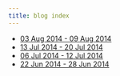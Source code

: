 ```yaml
---
title: blog index
---
```

 - [03 Aug 2014 - 09 Aug 2014](2014/03aug_09aug.html)
 - [13 Jul 2014 - 20 Jul 2014](2014/13jul_20jul.html)
 - [06 Jul 2014 - 12 Jul 2014](2014/06jul_12jul.html)
 - [22 Jun 2014 - 28 Jun 2014](2014/22jun_28jun.html)
